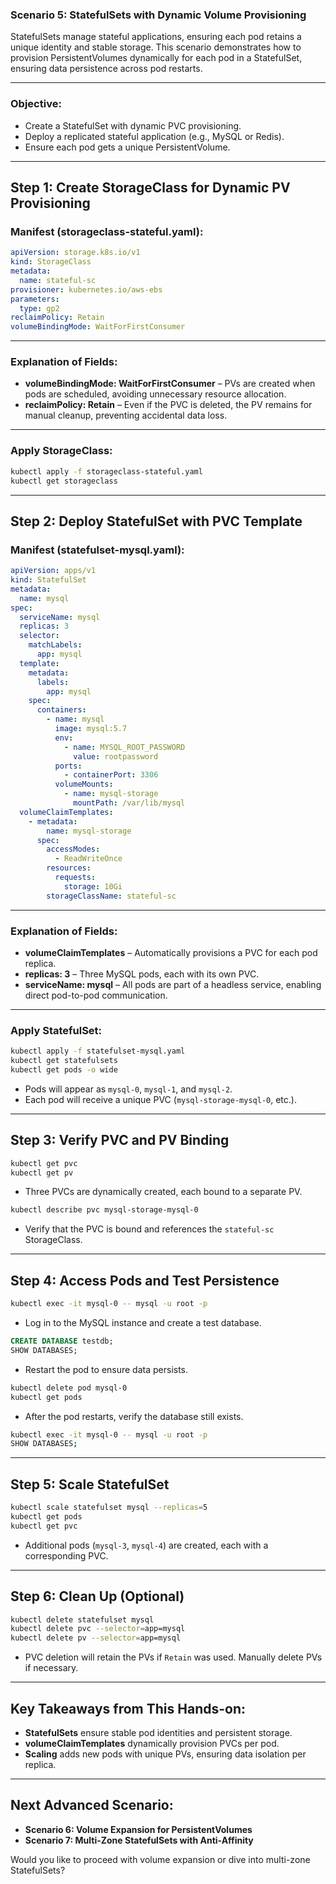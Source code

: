 ### **Scenario 5: StatefulSets with Dynamic Volume Provisioning**  

StatefulSets manage stateful applications, ensuring each pod retains a unique identity and stable storage. This scenario demonstrates how to provision PersistentVolumes dynamically for each pod in a StatefulSet, ensuring data persistence across pod restarts.  

---

### **Objective:**  
- Create a StatefulSet with dynamic PVC provisioning.  
- Deploy a replicated stateful application (e.g., MySQL or Redis).  
- Ensure each pod gets a unique PersistentVolume.  

---

## **Step 1: Create StorageClass for Dynamic PV Provisioning**  

### **Manifest (storageclass-stateful.yaml):**  
```yaml
apiVersion: storage.k8s.io/v1
kind: StorageClass
metadata:
  name: stateful-sc
provisioner: kubernetes.io/aws-ebs
parameters:
  type: gp2
reclaimPolicy: Retain
volumeBindingMode: WaitForFirstConsumer
```  

---

### **Explanation of Fields:**  
- **volumeBindingMode: WaitForFirstConsumer** – PVs are created when pods are scheduled, avoiding unnecessary resource allocation.  
- **reclaimPolicy: Retain** – Even if the PVC is deleted, the PV remains for manual cleanup, preventing accidental data loss.  

---

### **Apply StorageClass:**  
```bash
kubectl apply -f storageclass-stateful.yaml
kubectl get storageclass
```  

---

## **Step 2: Deploy StatefulSet with PVC Template**  

### **Manifest (statefulset-mysql.yaml):**  
```yaml
apiVersion: apps/v1
kind: StatefulSet
metadata:
  name: mysql
spec:
  serviceName: mysql
  replicas: 3
  selector:
    matchLabels:
      app: mysql
  template:
    metadata:
      labels:
        app: mysql
    spec:
      containers:
        - name: mysql
          image: mysql:5.7
          env:
            - name: MYSQL_ROOT_PASSWORD
              value: rootpassword
          ports:
            - containerPort: 3306
          volumeMounts:
            - name: mysql-storage
              mountPath: /var/lib/mysql
  volumeClaimTemplates:
    - metadata:
        name: mysql-storage
      spec:
        accessModes:
          - ReadWriteOnce
        resources:
          requests:
            storage: 10Gi
        storageClassName: stateful-sc
```  

---

### **Explanation of Fields:**  
- **volumeClaimTemplates** – Automatically provisions a PVC for each pod replica.  
- **replicas: 3** – Three MySQL pods, each with its own PVC.  
- **serviceName: mysql** – All pods are part of a headless service, enabling direct pod-to-pod communication.  

---

### **Apply StatefulSet:**  
```bash
kubectl apply -f statefulset-mysql.yaml
kubectl get statefulsets
kubectl get pods -o wide
```  
- Pods will appear as `mysql-0`, `mysql-1`, and `mysql-2`.  
- Each pod will receive a unique PVC (`mysql-storage-mysql-0`, etc.).  

---

## **Step 3: Verify PVC and PV Binding**  

```bash
kubectl get pvc
kubectl get pv
```  
- Three PVCs are dynamically created, each bound to a separate PV.  

```bash
kubectl describe pvc mysql-storage-mysql-0
```  
- Verify that the PVC is bound and references the `stateful-sc` StorageClass.  

---

## **Step 4: Access Pods and Test Persistence**  

```bash
kubectl exec -it mysql-0 -- mysql -u root -p
```  
- Log in to the MySQL instance and create a test database.  
```sql
CREATE DATABASE testdb;
SHOW DATABASES;
```  

- Restart the pod to ensure data persists.  
```bash
kubectl delete pod mysql-0
kubectl get pods
```  
- After the pod restarts, verify the database still exists.  
```bash
kubectl exec -it mysql-0 -- mysql -u root -p
SHOW DATABASES;
```  

---

## **Step 5: Scale StatefulSet**  

```bash
kubectl scale statefulset mysql --replicas=5
kubectl get pods
kubectl get pvc
```  
- Additional pods (`mysql-3`, `mysql-4`) are created, each with a corresponding PVC.  

---

## **Step 6: Clean Up (Optional)**  

```bash
kubectl delete statefulset mysql
kubectl delete pvc --selector=app=mysql
kubectl delete pv --selector=app=mysql
```  
- PVC deletion will retain the PVs if `Retain` was used. Manually delete PVs if necessary.  

---

## **Key Takeaways from This Hands-on:**  
- **StatefulSets** ensure stable pod identities and persistent storage.  
- **volumeClaimTemplates** dynamically provision PVCs per pod.  
- **Scaling** adds new pods with unique PVs, ensuring data isolation per replica.  

---

## **Next Advanced Scenario:**  
- **Scenario 6: Volume Expansion for PersistentVolumes**  
- **Scenario 7: Multi-Zone StatefulSets with Anti-Affinity**  

Would you like to proceed with volume expansion or dive into multi-zone StatefulSets?
